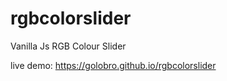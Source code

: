 # rgbcolorslider
Vanilla Js RGB Colour Slider

live demo: <https://golobro.github.io/rgbcolorslider>
